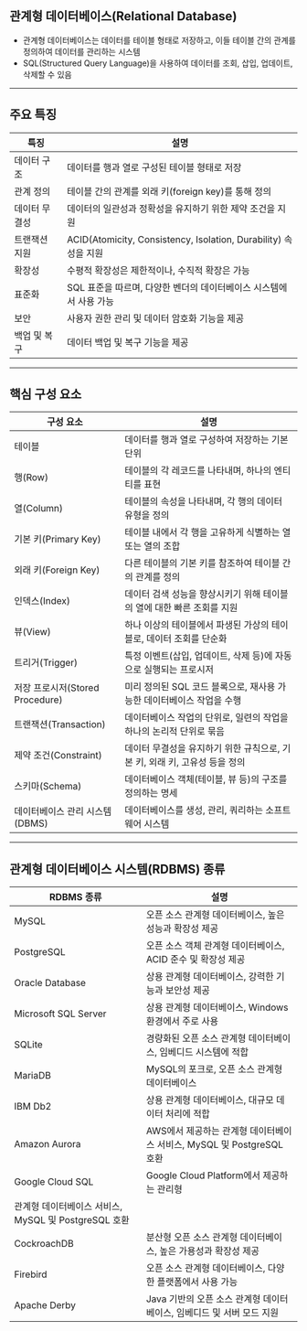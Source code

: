 ## 관계형 데이터베이스(Relational Database)
- 관계형 데이터베이스는 데이터를 테이블 형태로 저장하고, 이들 테이블 간의 관계를 정의하여 데이터를 관리하는 시스템
- SQL(Structured Query Language)을 사용하여 데이터를 조회, 삽입, 업데이트, 삭제할 수 있음
---

## 주요 특징
| 특징          | 설명                                                         |
|---------------|--------------------------------------------------------------|
| 데이터 구조   | 데이터를 행과 열로 구성된 테이블 형태로 저장                |
| 관계 정의     | 테이블 간의 관계를 외래 키(foreign key)를 통해 정의          |
| 데이터 무결성 | 데이터의 일관성과 정확성을 유지하기 위한 제약 조건을 지원   |
| 트랜잭션 지원 | ACID(Atomicity, Consistency, Isolation, Durability) 속성을 지원 |
| 확장성        | 수평적 확장성은 제한적이나, 수직적 확장은 가능               |
| 표준화        | SQL 표준을 따르며, 다양한 벤더의 데이터베이스 시스템에서 사용 가능 |
| 보안          | 사용자 권한 관리 및 데이터 암호화 기능을 제공               |
| 백업 및 복구  | 데이터 백업 및 복구 기능을 제공                             |

---

## 핵심 구성 요소
| 구성 요소     | 설명                                                         |
|---------------|--------------------------------------------------------------|
| 테이블        | 데이터를 행과 열로 구성하여 저장하는 기본 단위               |
| 행(Row)       | 테이블의 각 레코드를 나타내며, 하나의 엔티티를 표현           |
| 열(Column)     | 테이블의 속성을 나타내며, 각 행의 데이터 유형을 정의         |
| 기본 키(Primary Key) | 테이블 내에서 각 행을 고유하게 식별하는 열 또는 열의 조합 |
| 외래 키(Foreign Key) | 다른 테이블의 기본 키를 참조하여 테이블 간의 관계를 정의   |
| 인덱스(Index) | 데이터 검색 성능을 향상시키기 위해 테이블의 열에 대한 빠른 조회를 지원 |
| 뷰(View)      | 하나 이상의 테이블에서 파생된 가상의 테이블로, 데이터 조회를 단순화 |
| 트리거(Trigger) | 특정 이벤트(삽입, 업데이트, 삭제 등)에 자동으로 실행되는 프로시저 |
| 저장 프로시저(Stored Procedure) | 미리 정의된 SQL 코드 블록으로, 재사용 가능한 데이터베이스 작업을 수행 |
| 트랜잭션(Transaction) | 데이터베이스 작업의 단위로, 일련의 작업을 하나의 논리적 단위로 묶음 |
| 제약 조건(Constraint) | 데이터 무결성을 유지하기 위한 규칙으로, 기본 키, 외래 키, 고유성 등을 정의 |
| 스키마(Schema) | 데이터베이스 객체(테이블, 뷰 등)의 구조를 정의하는 명세       |
| 데이터베이스 관리 시스템(DBMS) | 데이터베이스를 생성, 관리, 쿼리하는 소프트웨어 시스템 |
---

## 관계형 데이터베이스 시스템(RDBMS) 종류
| RDBMS 종류          | 설명                                                         |
|---------------------|--------------------------------------------------------------|
| MySQL               | 오픈 소스 관계형 데이터베이스, 높은 성능과 확장성 제공       |
| PostgreSQL          | 오픈 소스 객체 관계형 데이터베이스, ACID 준수 및 확장성 제공 |
| Oracle Database     | 상용 관계형 데이터베이스, 강력한 기능과 보안성 제공          |
| Microsoft SQL Server | 상용 관계형 데이터베이스, Windows 환경에서 주로 사용       |
| SQLite              | 경량화된 오픈 소스 관계형 데이터베이스, 임베디드 시스템에 적합 |
| MariaDB            | MySQL의 포크로, 오픈 소스 관계형 데이터베이스               |
| IBM Db2             | 상용 관계형 데이터베이스, 대규모 데이터 처리에 적합         |
| Amazon Aurora       | AWS에서 제공하는 관계형 데이터베이스 서비스, MySQL 및 PostgreSQL 호환 |
| Google Cloud SQL    | Google Cloud Platform에서 제공하는 관리형
| 관계형 데이터베이스 서비스, MySQL 및 PostgreSQL 호환 |
| CockroachDB         | 분산형 오픈 소스 관계형 데이터베이스, 높은 가용성과 확장성 제공 |
| Firebird            | 오픈 소스 관계형 데이터베이스, 다양한 플랫폼에서 사용 가능 |
| Apache Derby        | Java 기반의 오픈 소스 관계형 데이터베이스, 임베디드 및 서버 모드 지원 |

